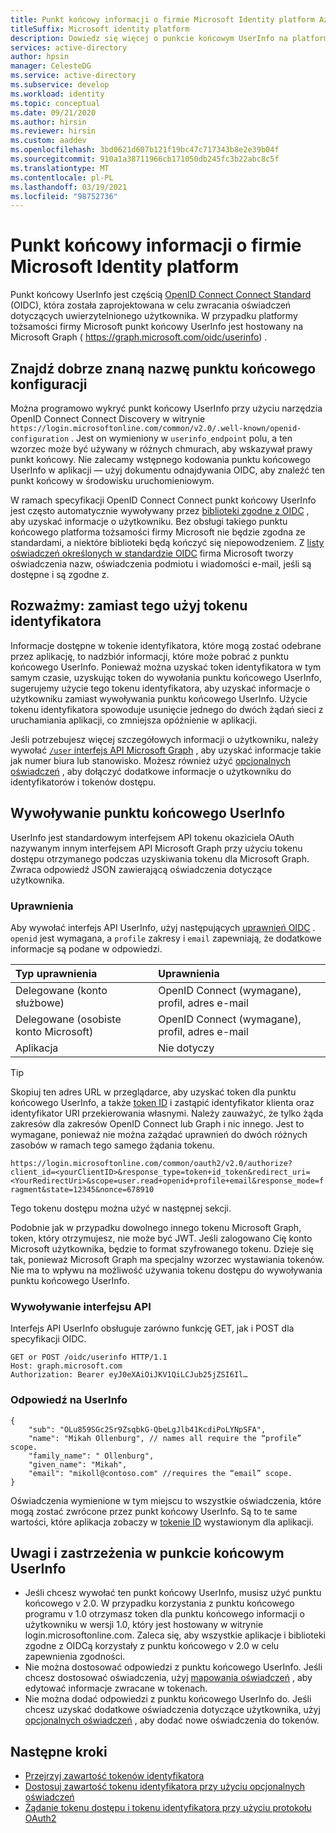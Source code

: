 ```yaml
---
title: Punkt końcowy informacji o firmie Microsoft Identity platform Azure
titleSuffix: Microsoft identity platform
description: Dowiedz się więcej o punkcie końcowym UserInfo na platformie tożsamości firmy Microsoft.
services: active-directory
author: hpsin
manager: CelesteDG
ms.service: active-directory
ms.subservice: develop
ms.workload: identity
ms.topic: conceptual
ms.date: 09/21/2020
ms.author: hirsin
ms.reviewer: hirsin
ms.custom: aaddev
ms.openlocfilehash: 3bd0621d607b121f19bc47c717343b8e2e39b04f
ms.sourcegitcommit: 910a1a38711966cb171050db245fc3b22abc8c5f
ms.translationtype: MT
ms.contentlocale: pl-PL
ms.lasthandoff: 03/19/2021
ms.locfileid: "98752736"
---
```

# <a name="microsoft-identity-platform-userinfo-endpoint"></a>Punkt końcowy informacji o firmie Microsoft Identity platform

Punkt końcowy UserInfo jest częścią [OpenID Connect Connect Standard](https://openid.net/specs/openid-connect-core-1_0.html#UserInfo) (OIDC), która została zaprojektowana w celu zwracania oświadczeń dotyczących uwierzytelnionego użytkownika.  W przypadku platformy tożsamości firmy Microsoft punkt końcowy UserInfo jest hostowany na Microsoft Graph ( https://graph.microsoft.com/oidc/userinfo) . 

## <a name="find-the-well-known-configuration-endpoint"></a>Znajdź dobrze znaną nazwę punktu końcowego konfiguracji

Można programowo wykryć punkt końcowy UserInfo przy użyciu narzędzia OpenID Connect Connect Discovery w witrynie `https://login.microsoftonline.com/common/v2.0/.well-known/openid-configuration` . Jest on wymieniony w `userinfo_endpoint` polu, a ten wzorzec może być używany w różnych chmurach, aby wskazywał prawy punkt końcowy.  Nie zalecamy wstępnego kodowania punktu końcowego UserInfo w aplikacji — użyj dokumentu odnajdywania OIDC, aby znaleźć ten punkt końcowy w środowisku uruchomieniowym.

W ramach specyfikacji OpenID Connect Connect punkt końcowy UserInfo jest często automatycznie wywoływany przez [biblioteki zgodne z OIDC](https://openid.net/developers/certified/)  , aby uzyskać informacje o użytkowniku.  Bez obsługi takiego punktu końcowego platforma tożsamości firmy Microsoft nie będzie zgodna ze standardami, a niektóre biblioteki będą kończyć się niepowodzeniem.  Z [listy oświadczeń określonych w standardzie OIDC](https://openid.net/specs/openid-connect-core-1_0.html#StandardClaims) firma Microsoft tworzy oświadczenia nazw, oświadczenia podmiotu i wiadomości e-mail, jeśli są dostępne i są zgodne z.  

## <a name="consider-use-an-id-token-instead"></a>Rozważmy: zamiast tego użyj tokenu identyfikatora

Informacje dostępne w tokenie identyfikatora, które mogą zostać odebrane przez aplikację, to nadzbiór informacji, które może pobrać z punktu końcowego UserInfo.  Ponieważ można uzyskać token identyfikatora w tym samym czasie, uzyskując token do wywołania punktu końcowego UserInfo, sugerujemy użycie tego tokenu identyfikatora, aby uzyskać informacje o użytkowniku zamiast wywoływania punktu końcowego UserInfo.  Użycie tokenu identyfikatora spowoduje usunięcie jednego do dwóch żądań sieci z uruchamiania aplikacji, co zmniejsza opóźnienie w aplikacji.

Jeśli potrzebujesz więcej szczegółowych informacji o użytkowniku, należy wywołać [ `/user` interfejs API Microsoft Graph](/graph/api/user-get) , aby uzyskać informacje takie jak numer biura lub stanowisko.   Możesz również użyć [opcjonalnych oświadczeń](active-directory-optional-claims.md) , aby dołączyć dodatkowe informacje o użytkowniku do identyfikatorów i tokenów dostępu.

## <a name="calling-the-userinfo-endpoint"></a>Wywoływanie punktu końcowego UserInfo

UserInfo jest standardowym interfejsem API tokenu okaziciela OAuth nazywanym innym interfejsem API Microsoft Graph przy użyciu tokenu dostępu otrzymanego podczas uzyskiwania tokenu dla Microsoft Graph. Zwraca odpowiedź JSON zawierającą oświadczenia dotyczące użytkownika.

### <a name="permissions"></a>Uprawnienia

Aby wywołać interfejs API UserInfo, użyj następujących [uprawnień OIDC](v2-permissions-and-consent.md#openid-connect-scopes) . `openid` jest wymagana, a `profile` zakresy i `email` zapewniają, że dodatkowe informacje są podane w odpowiedzi.

|Typ uprawnienia      | Uprawnienia    |
|:--------------------|:---------------------------------------------------------|
|Delegowane (konto służbowe) | OpenID Connect (wymagane), profil, adres e-mail |
|Delegowane (osobiste konto Microsoft) | OpenID Connect (wymagane), profil, adres e-mail |
|Aplikacja | Nie dotyczy |

> [!TIP]
> Skopiuj ten adres URL w przeglądarce, aby uzyskać token dla punktu końcowego UserInfo, a także [token ID](id-tokens.md) i zastąpić identyfikator klienta oraz identyfikator URI przekierowania własnymi. Należy zauważyć, że tylko żąda zakresów dla zakresów OpenID Connect lub Graph i nic innego.  Jest to wymagane, ponieważ nie można zażądać uprawnień do dwóch różnych zasobów w ramach tego samego żądania tokenu.
>
> `https://login.microsoftonline.com/common/oauth2/v2.0/authorize?client_id=<yourClientID>&response_type=token+id_token&redirect_uri=<YourRedirectUri>&scope=user.read+openid+profile+email&response_mode=fragment&state=12345&nonce=678910`
>
> Tego tokenu dostępu można użyć w następnej sekcji.

Podobnie jak w przypadku dowolnego innego tokenu Microsoft Graph, token, który otrzymujesz, nie może być JWT. Jeśli zalogowano Cię konto Microsoft użytkownika, będzie to format szyfrowanego tokenu. Dzieje się tak, ponieważ Microsoft Graph ma specjalny wzorzec wystawiania tokenów. Nie ma to wpływu na możliwość używania tokenu dostępu do wywoływania punktu końcowego UserInfo.

### <a name="calling-the-api"></a>Wywoływanie interfejsu API

Interfejs API UserInfo obsługuje zarówno funkcję GET, jak i POST dla specyfikacji OIDC.

```http
GET or POST /oidc/userinfo HTTP/1.1
Host: graph.microsoft.com
Authorization: Bearer eyJ0eXAiOiJKV1QiLCJub25jZSI6Il…
```

### <a name="userinfo-response"></a>Odpowiedź na UserInfo

```jsonc
{
    "sub": "OLu859SGc2Sr9ZsqbkG-QbeLgJlb41KcdiPoLYNpSFA",
    "name": "Mikah Ollenburg", // names all require the “profile” scope.
    "family_name": " Ollenburg",
    "given_name": "Mikah",
    "email": "mikoll@contoso.com" //requires the “email” scope.
}
```

Oświadczenia wymienione w tym miejscu to wszystkie oświadczenia, które mogą zostać zwrócone przez punkt końcowy UserInfo.  Są to te same wartości, które aplikacja zobaczy w [tokenie ID](id-tokens.md) wystawionym dla aplikacji.  

## <a name="notes-and-caveats-on-the-userinfo-endpoint"></a>Uwagi i zastrzeżenia w punkcie końcowym UserInfo

* Jeśli chcesz wywołać ten punkt końcowy UserInfo, musisz użyć punktu końcowego v 2.0.  W przypadku korzystania z punktu końcowego programu v 1.0 otrzymasz token dla punktu końcowego informacji o użytkowniku w wersji 1.0, który jest hostowany w witrynie login.microsoftonline.com.  Zaleca się, aby wszystkie aplikacje i biblioteki zgodne z OIDCą korzystały z punktu końcowego v 2.0 w celu zapewnienia zgodności.
* Nie można dostosować odpowiedzi z punktu końcowego UserInfo.  Jeśli chcesz dostosować oświadczenia, użyj [mapowania oświadczeń]( active-directory-claims-mapping.md) , aby edytować informacje zwracane w tokenach.
* Nie można dodać odpowiedzi z punktu końcowego UserInfo do.  Jeśli chcesz uzyskać dodatkowe oświadczenia dotyczące użytkownika, użyj [opcjonalnych oświadczeń]( active-directory-optional-claims.md) , aby dodać nowe oświadczenia do tokenów.

## <a name="next-steps"></a>Następne kroki

* [Przejrzyj zawartość tokenów identyfikatora](id-tokens.md)
* [Dostosuj zawartość tokenu identyfikatora przy użyciu opcjonalnych oświadczeń](active-directory-optional-claims.md)
* [Żądanie tokenu dostępu i tokenu identyfikatora przy użyciu protokołu OAuth2](v2-protocols-oidc.md)
